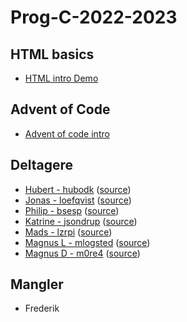 # Prog-C-2022-2023

## HTML basics
- [HTML intro Demo](html-demo/)

## Advent of Code
- [Advent of code intro](aoc-2022/)

## Deltagere

- [Hubert - hubodk](https://hubodk.github.io/) ([source](https://github.com/hubodk/hubodk.github.io))
- [Jonas - loefqvist](https://loefqvist.github.io/) ([source](https://github.com/loefqvist/loefqvist.github.io))
- [Philip - bsesp](https://bsesp.github.io/) ([source](https://github.com/bsesp/bsesp.github.io))
- [Katrine - jsondrup](https://jsondrup.github.io/) ([source](https://github.com/jsondrup/jsondrup.github.io))
- [Mads - lzrpi](https://lzrpi.github.io/) ([source](https://github.com/lzrpi/lzrpi.github.io))
- [Magnus L - mlogsted](https://mlogsted.github.io/) ([source](https://github.com/mlogsted/mlogsted.github.io))
- [Magnus D - m0re4](https://m0re4.github.io/) ([source](https://github.com/m0re4/m0re4.github.io))

## Mangler
- Frederik
